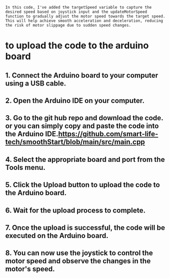 `In this code, I've added the targetSpeed variable to capture the desired speed based on joystick input and the updateMotorSpeed function to gradually adjust the motor speed towards the target speed. This will help achieve smooth acceleration and deceleration, reducing the risk of motor slippage due to sudden speed changes.`

# to upload the code to the arduino board
## 1. Connect the Arduino board to your computer using a USB cable.
## 2. Open the Arduino IDE on your computer.
## 3. Go to the git hub repo and download the code. or you can simply copy and paste the code into the Arduino IDE.https://github.com/smart-life-tech/smoothStart/blob/main/src/main.cpp
## 4. Select the appropriate board and port from the Tools menu.
## 5. Click the Upload button to upload the code to the Arduino board.
## 6. Wait for the upload process to complete.
## 7. Once the upload is successful, the code will be executed on the Arduino board.
## 8. You can now use the joystick to control the motor speed and observe the changes in the motor's speed.
